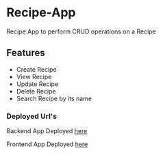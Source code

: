 # Recipe-App

Recipe App to perform CRUD operations on a Recipe

## Features

- Create Recipe
- View Recipe
- Update Recipe
- Delete Recipe
- Search Recipe by its name

### Deployed Url's

Backend App Deployed
[here](https://online-recipee-app.herokuapp.com/)

Frontend App Deployed
[here]()

